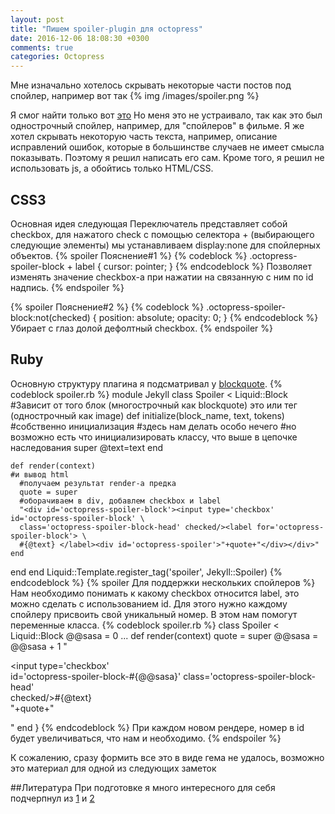 ```yaml
---
layout: post
title: "Пишем spoiler-plugin для octopress"
date: 2016-12-06 18:08:30 +0300
comments: true
categories: Octopress
---
```

Мне изначально хотелось скрывать некоторые части постов под спойлер, например вот так
{% img /images/spoiler.png %}

Я смог найти только вот [это](https://github.com/seanhagen/octopress-spoiler-tag/blob/master/spoiler.rb)
Но меня это не устраивало, так как это был однострочный спойлер, например, для "спойлеров" в фильме. Я же хотел скрывать некоторую часть текста, например, описание исправлений ошибок, которые в большинстве случаев не имеет смысла показывать.
Поэтому я решил написать его сам. Кроме того, я решил не использовать js, а обойтись только HTML/CSS.
<!-- more -->
<script async src="//jsfiddle.net/hephunLe/16/embed/"></script>
## CSS3
Основная идея следующая
Переключатель представляет собой checkbox, для нажатого check с помощью селектора + (выбирающего следующие элементы) мы устанавливаем display:none для спойлерных объектов. 
{% spoiler Пояснение#1 %}
  {% codeblock %}
    .octopress-spoiler-block + label {
      cursor: pointer;
    }
  {% endcodeblock %}
  Позволяет изменять значение checkbox-a при нажатии на связанную с ним по id надпись. 
{% endspoiler %}

{% spoiler Пояснение#2 %}
  {% codeblock %}
    .octopress-spoiler-block:not(checked) {
      position: absolute;
      opacity: 0;
    }
  {% endcodeblock %}
  Убирает с глаз долой дефолтный checkbox.
{% endspoiler %}
## Ruby
Основную структуру плагина я подсматривал у [blockquote](https://github.com/imathis/octopress/blob/master/plugins/blockquote.rb).
{% codeblock spoiler.rb %}
module Jekyll
  class Spoiler < Liquid::Block 
  #Зависит от того блок (многострочный как blockquote) это или тег (однострочный как image)
    def initialize(block_name, text, tokens)
    #собственно инициализация
      #здесь нам делать особо нечего
      #но возможно есть что инициализировать классу, что выше в цепочке наследования
      super
      @text=text
    end

    def render(context)
    #и вывод html
      #получаем результат render-a предка
      quote = super 
      #оборачиваем в div, добавлем checkbox и label
      "<div id='octopress-spoiler-block'><input type='checkbox' id='octopress-spoiler-block' \
      class='octopress-spoiler-block-head' checked/><label for='octopress-spoiler-block'> \ 
      #{@text} </label><div id='octopress-spoiler'>"+quote+"</div></div>"
    end

  end
end
Liquid::Template.register_tag('spoiler', Jekyll::Spoiler)
{% endcodeblock %}
{% spoiler Для поддержки нескольких спойлеров %}
  Нам необходимо понимать к какому checkbox относится label, это можно сделать с использованием id. Для этого нужно каждому спойлеру присвоить свой уникальный номер. В этом нам помогут переменные класса.
  {% codeblock spoiler.rb %}
    class Spoiler < Liquid::Block
      @@sasa = 0
    ...
      def render(context)
        quote = super
        @@sasa = @@sasa + 1
        "<p><div class='octopress-spoiler-block'><input type='checkbox' \
        id='octopress-spoiler-block-#{@@sasa}' class='octopress-spoiler-block-head' \
        checked/><label for='octopress-spoiler-block-#{@@sasa}'>#{@text} \
        </label><div class='octopress-spoiler'>"+quote+"</div></div></p>"
      end
    }
  {% endcodeblock %}
  При каждом новом рендере, номер в id будет увеличиваться, что нам и необходимо.
{% endspoiler %}

К сожалению, сразу формить все это в виде гема не удалось, возможно это материал для одной из следующих заметок

##Литература
При подготовке я много интересного для себя подчерпнул из [1](http://everstudent.ru/blog/htmlcss/30-css-seletors-to-memorize/)
и [2](http://everstudent.ru/blog/htmlcss/30-css-seletors-to-memorize/)